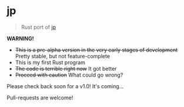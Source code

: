 # jp

>Rust port of [jp](https://github.com/therealklanni/jp)

**WARNING!**

- ~~This is a pre-alpha version in the very early stages of development~~ Pretty stable, but not feature-complete
- This is my first Rust program
- ~~The code is terrible right now~~ It got better
- ~~Proceed with caution~~ What could go wrong?

Please check back soon for a v1.0! It's coming...

Pull-requests are welcome!
